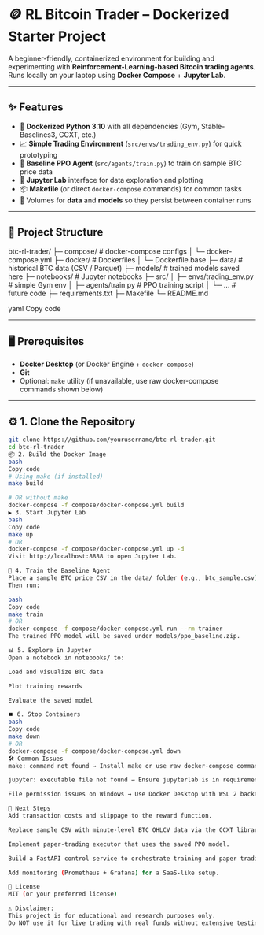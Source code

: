 # 🪙 RL Bitcoin Trader – Dockerized Starter Project

A beginner-friendly, containerized environment for building and experimenting with **Reinforcement-Learning-based Bitcoin trading agents**.  
Runs locally on your laptop using **Docker Compose** + **Jupyter Lab**.

---

## ✨ Features
- 🚀 **Dockerized Python 3.10** with all dependencies (Gym, Stable-Baselines3, CCXT, etc.)
- 📈 **Simple Trading Environment** (`src/envs/trading_env.py`) for quick prototyping
- 🤖 **Baseline PPO Agent** (`src/agents/train.py`) to train on sample BTC price data
- 📓 **Jupyter Lab** interface for data exploration and plotting
- 📦 **Makefile** (or direct `docker-compose` commands) for common tasks
- 📂 Volumes for **data** and **models** so they persist between container runs

---

## 📁 Project Structure
btc-rl-trader/
├─ compose/ # docker-compose configs
│ └─ docker-compose.yml
├─ docker/ # Dockerfiles
│ └─ Dockerfile.base
├─ data/ # historical BTC data (CSV / Parquet)
├─ models/ # trained models saved here
├─ notebooks/ # Jupyter notebooks
├─ src/
│ ├─ envs/trading_env.py # simple Gym env
│ ├─ agents/train.py # PPO training script
│ └─ ... # future code
├─ requirements.txt
├─ Makefile
└─ README.md

yaml
Copy code

---

## 🖥️ Prerequisites
- **Docker Desktop** (or Docker Engine + `docker-compose`)
- **Git**
- Optional: `make` utility (if unavailable, use raw docker-compose commands shown below)

---

## ⚙️ 1. Clone the Repository
```bash
git clone https://github.com/yourusername/btc-rl-trader.git
cd btc-rl-trader
📦 2. Build the Docker Image
bash
Copy code
# Using make (if installed)
make build

# OR without make
docker-compose -f compose/docker-compose.yml build
▶️ 3. Start Jupyter Lab
bash
Copy code
make up
# OR
docker-compose -f compose/docker-compose.yml up -d
Visit http://localhost:8888 to open Jupyter Lab.

🤖 4. Train the Baseline Agent
Place a sample BTC price CSV in the data/ folder (e.g., btc_sample.csv).
Then run:

bash
Copy code
make train
# OR
docker-compose -f compose/docker-compose.yml run --rm trainer
The trained PPO model will be saved under models/ppo_baseline.zip.

📊 5. Explore in Jupyter
Open a notebook in notebooks/ to:

Load and visualize BTC data

Plot training rewards

Evaluate the saved model

⏹️ 6. Stop Containers
bash
Copy code
make down
# OR
docker-compose -f compose/docker-compose.yml down
🛠️ Common Issues
make: command not found → Install make or use raw docker-compose commands.

jupyter: executable file not found → Ensure jupyterlab is in requirements.txt and rebuild.

File permission issues on Windows → Use Docker Desktop with WSL 2 backend for smoother volume mounts.

🚀 Next Steps
Add transaction costs and slippage to the reward function.

Replace sample CSV with minute-level BTC OHLCV data via the CCXT library.

Implement paper-trading executor that uses the saved PPO model.

Build a FastAPI control service to orchestrate training and paper trading.

Add monitoring (Prometheus + Grafana) for a SaaS-like setup.

📜 License
MIT (or your preferred license)

⚠️ Disclaimer:
This project is for educational and research purposes only.
Do NOT use it for live trading with real funds without extensive testing, risk controls, and regulatory compliance.